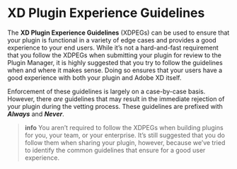 # XD Plugin Experience Guidelines

The **XD Plugin Experience Guidelines** (XDPEGs) can be used to ensure that your plugin is functional in a variety of edge cases and provides a good experience to your end users. While it’s not a hard-and-fast requirement that you follow the XDPEGs when submitting your plugin for review to the Plugin Manager, it is highly suggested that you try to follow the guidelines when and where it makes sense. Doing so ensures that your users have a good experience with both your plugin and Adobe XD itself.

Enforcement of these guidelines is largely on a case-by-case basis. However, there *are* guidelines that may result in the immediate rejection of your plugin during the vetting process. These guidelines are prefixed with ***Always*** and ***Never***.

> **info**
> You aren’t required to follow the XDPEGs when building plugins for you, your team, or your enterprise. It’s still suggested that you do follow them when sharing your plugin, however, because we’ve tried to identify the common guidelines that ensure for a good user experience.